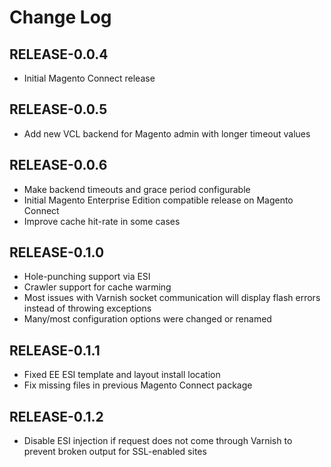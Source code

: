Change Log
==========

RELEASE-0.0.4
-------------

  * Initial Magento Connect release

RELEASE-0.0.5
-------------

  * Add new VCL backend for Magento admin with longer timeout values

RELEASE-0.0.6
-------------

  * Make backend timeouts and grace period configurable
  * Initial Magento Enterprise Edition compatible release on Magento Connect
  * Improve cache hit-rate in some cases

RELEASE-0.1.0
-------------

  * Hole-punching support via ESI
  * Crawler support for cache warming
  * Most issues with Varnish socket communication will display flash errors
  instead of throwing exceptions
  * Many/most configuration options were changed or renamed

RELEASE-0.1.1
-------------

  * Fixed EE ESI template and layout install location
  * Fix missing files in previous Magento Connect package

RELEASE-0.1.2
-------------

  * Disable ESI injection if request does not come through Varnish to prevent
  broken output for SSL-enabled sites
